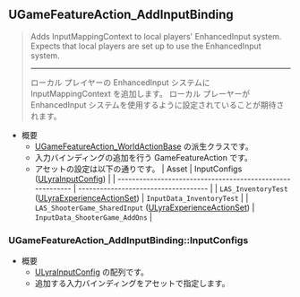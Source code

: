 ## UGameFeatureAction_AddInputBinding

> Adds InputMappingContext to local players' EnhancedInput system. 
> Expects that local players are set up to use the EnhancedInput system.  
> 
> ----
> ローカル プレイヤーの EnhancedInput システムに InputMappingContext を追加します。
> ローカル プレーヤーが EnhancedInput システムを使用するように設定されていることが期待されます。

* 概要
	* [UGameFeatureAction_WorldActionBase] の派生クラスです。
	* 入力バインディングの追加を行う GameFeatureAction です。
	* アセットの設定は以下の通りです。
		| Asset                                                      | InputConfigs<br>([ULyraInputConfig]) |
		| ---------------------------------------------------------- | ------------------------------------ |
		| `LAS_InventoryTest` ([ULyraExperienceActionSet])           | `InputData_InventoryTest`            |
		| `LAS_ShooterGame_SharedInput` ([ULyraExperienceActionSet]) | `InputData_ShooterGame_AddOns`       |

### UGameFeatureAction_AddInputBinding::InputConfigs

* 概要
	* [ULyraInputConfig] の配列です。
	* 追加する入力バインディングをアセットで指定します。



<!--- ページ内のリンク --->

<!--- 自前の画像へのリンク --->

<!--- generated --->
[ULyraExperienceActionSet]: ../../Lyra/Experience/ULyraExperienceActionSet.md#ulyraexperienceactionset
[UGameFeatureAction_WorldActionBase]: ../../Lyra/GameFeature/UGameFeatureAction_WorldActionBase.md#ugamefeatureaction_worldactionbase
[ULyraInputConfig]: ../../Lyra/Input/ULyraInputConfig.md#ulyrainputconfig
